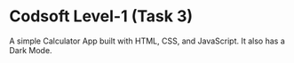 # Codsoft Level-1 (Task 3)

A simple Calculator App built with HTML, CSS, and JavaScript. It also has a Dark Mode.
